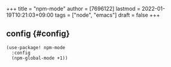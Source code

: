 +++
title = "npm-mode"
author = [7696122]
lastmod = 2022-01-19T10:21:03+09:00
tags = ["node", "emacs"]
draft = false
+++

## config {#config}

```elisp
(use-package! npm-mode
  :config
  (npm-global-mode +1))
```

